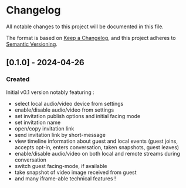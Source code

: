 # Changelog

All notable changes to this project will be documented in this file.

The format is based on [Keep a Changelog](https://keepachangelog.com/en/1.0.0/),
and this project adheres to [Semantic Versioning](https://semver.org/spec/v2.0.0.html).

## [0.1.0] - 2024-04-26

### Created

Initial v0.1 version notably featuring :

- select local audio/video device from settings
- enable/disable audio/video from settings
- set invitation publish options and initial facing mode
- set invitation name
- open/copy invitation link
- send invitation link by short-message
- view timeline information about guest and local events (guest joins, accepts opt-in, enters conversation, taken snapshots, guest leaves)
- enable/disable audio/video on both local and remote streams during conversation
- switch guest facing-mode, if available
- take snapshot of video image received from guest
- and many iframe-able technical features !
